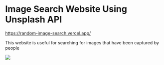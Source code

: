 # Image Search Website Using Unsplash API

https://random-image-search.vercel.app/

This website is useful for searching for images that have been captured by people

![](https://i.imgur.com/jtitZI9.png)
